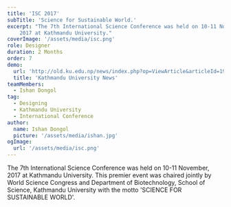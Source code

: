 ```yaml
---
title: 'ISC 2017'
subTitle: 'Science for Sustainable World.'
excerpt: "The 7th International Science Conference was held on 10-11 November,
    2017 at Kathmandu University."
coverImage: '/assets/media/isc.png'
role: Designer
duration: 2 Months
order: 7
demo:
  url: 'http://old.ku.edu.np/news/index.php?op=ViewArticle&articleId=1964&blogId=1'
  title: 'Kathmandu University News'
teamMembers:
  - Ishan Dongol
tag:
  - Designing
  - Kathmandu University
  - International Conference
author:
  name: Ishan Dongol
  picture: '/assets/media/ishan.jpg'
ogImage:
  url: '/assets/media/isc.png'
---
```


The 7th International Science Conference was held on 10-11 November,
    2017 at Kathmandu University. This premier event was chaired jointly by World
    Science Congress and Department of Biotechnology, School of Science, Kathmandu
    University with the motto 'SCIENCE FOR SUSTAINABLE WORLD'.